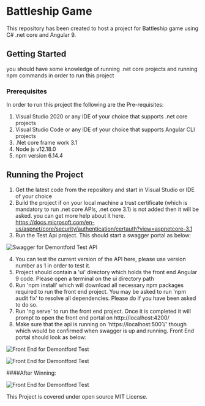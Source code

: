 # Battleship Game
This repository has been created to host a project for Battleship game using C# .net core and Angular 9.

## Getting Started
you should have some knowledge of running .net core projects and running npm commands in order to run this project

### Prerequisites
In order to run this project the following are the Pre-requisites:
1) Visual Studio 2020 or any IDE of your choice that supports .net core projects
2) Visual Studio Code or any IDE of your choice that supports Angular CLI projects
3) .Net core frame work 3.1
4) Node js v12.18.0
5) npm version 6.14.4

## Running the Project
1) Get the latest code from the repository and start in Visual Studio or IDE of your choice
2) Build the project if on your local machine a trust certificate (which is mandatory to run .net core APIs, .net core 3.1) is not added then it will be asked. 
you can get more help about it here. https://docs.microsoft.com/en-us/aspnet/core/security/authentication/certauth?view=aspnetcore-3.1
3) Run the Test Api project. This should start a swagger portal as below:

![Swagger for Demontford Test API](http://samlad.co.uk/clientimages/swagger1.png)

4) You can test the current version of the API here, please use version number as 1 in order to test it.
5) Project should contain a 'ui' directory which holds the front end Angular 9 code. Please open a terminal on the ui directory path
6) Run 'npm install' which will download all necessary npm packages required to run the front end project. You may be asked to run 'npm audit fix' to resolve all dependencies.
Please do if you have been asked to do so.
7) Run 'ng serve' to run the front end project. Once it is completed it will prompt to open the front end portal on http://localhost:4200/
8) Make sure that the api is running on 'https://localhost:5001/' though which would be confirmed when swagger is up and running. Front End portal should look as below:

![Front End for Demontford Test](http://samlad.co.uk/clientimages/ui1.png)

![Front End for Demontford Test](http://samlad.co.uk/clientimages/ui2.png)

####After Winning:

![Front End for Demontford Test](http://samlad.co.uk/clientimages/ui2.png)




This Project is covered under open source MIT License.
